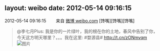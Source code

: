 layout: weibo
date: 2012-05-14 09:16:15
---
<meta name="referrer" content="no-referrer" />

2012-05-14 09:16:15  &nbsp;&nbsp;&nbsp;&nbsp;&nbsp;&nbsp; 来自 <a href="http://weibo.com/" rel="nofollow">微博 weibo.com</a>
[馋嘴][馋嘴][馋嘴]
>  @李七月Plus: 我是你的一片绿叶，我的根在你的土地，春风中告别了你，今天这方明天哪里？。。。我在这里: #婺源县# http://t.cn/zONmvqm ​​​
>  ![图片](https://ww1.sinaimg.cn/large/4a5ddc53jw1drxzl30039j.jpg)
